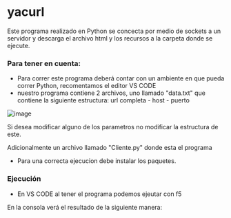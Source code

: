 # yacurl

Este programa realizado en Python se concecta por medio de sockets a un servidor y descarga el archivo html y los recursos a la carpeta donde se ejecute.

<h3>Para tener en cuenta: </h3>

* Para correr este programa deberá contar con un ambiente en que pueda correr Python, recomentamos el editor VS CODE
* nuestro programa contiene 2 archivos, uno llamado "data.txt" que contiene la siguiente estructura: url completa - host - puerto

![image](https://user-images.githubusercontent.com/43093044/153802038-f479eb6c-81f3-4c8d-8d6a-57cce48dfaf6.png)

Si desea modificar alguno de los parametros no modificar la estructura de este.

Adicionalmente un archivo llamado "Cliente.py" donde esta el programa

* Para una correcta ejecucion debe instalar los paquetes.

<h3>Ejecución</h3>

- En VS CODE al tener el programa podemos ejeutar con f5

En la consola verá el resultado de la siguiente manera:





